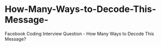 # How-Many-Ways-to-Decode-This-Message-
Facebook Coding Interview Question - How Many Ways to Decode This Message?
